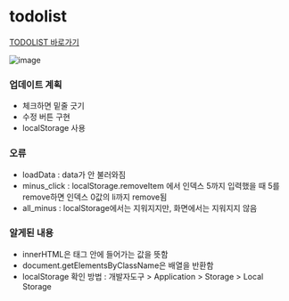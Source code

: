 # todolist
<a href="https://kwakminjung.github.io/Todolist/">TODOLIST 바로가기</a>

![image](https://user-images.githubusercontent.com/100507512/201539097-6607c8a0-fa58-4f1e-92a1-315ce3c7f2aa.png)

<h3>업데이트 계획</h3>
<ul>
  <li>체크하면 밑줄 긋기</li>
  <li>수정 버튼 구현</li>
  <li>localStorage 사용</li>
</ul>


<h3>오류</h3>
<ul>
  <li>loadData : data가 안 불러와짐</li>
  <li>minus_click : localStorage.removeItem 에서 인덱스 5까지 입력했을 때 5를 remove하면 인덱스 0값의 li까지 remove됨</li>
  <li>all_minus : localStorage에서는 지워지지만, 화면에서는 지워지지 않음</li>
</ul>

<h3>알게된 내용</h3>
<ul>
  <li>innerHTML은 태그 안에 들어가는 값을 뜻함</li>
  <li>document.getElementsByClassName은 배열을 반환함</li>
  <li>localStorage 확인 방법 : 개발자도구 > Application > Storage > Local Storage</li>
</ul>
